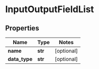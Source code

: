 # InputOutputFieldList

## Properties
Name | Type | Notes
------------ | ------------- | -------------
**name** | **str** | [optional]
**data_type** | **str** | [optional]


